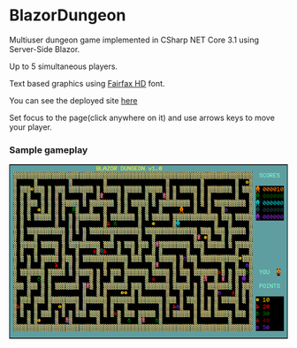 # BlazorDungeon
Multiuser dungeon game implemented in CSharp NET Core 3.1 using Server-Side Blazor.

Up to 5 simultaneous players.

Text based graphics using [Fairfax HD](https://github.com/kreativekorp/open-relay) font.

You can see the deployed site [here](http://13.48.11.221/BlazorDungeon)

Set focus to the page(click anywhere on it) and use arrows keys to move your player.

### Sample gameplay ###
![Gameplay](./Resources/gameplay.gif)
